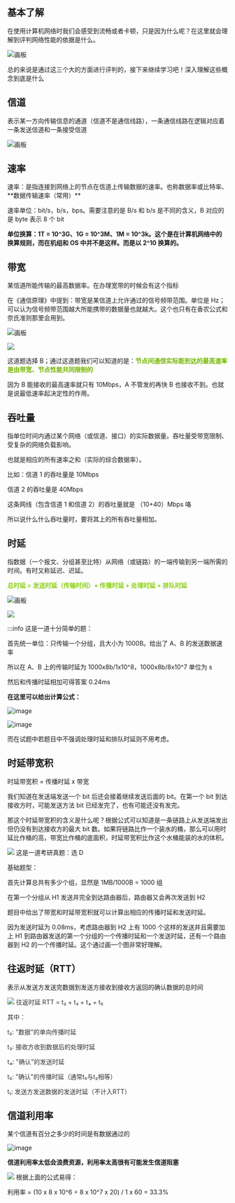 <h2 id="jQhSK">基本了解</h2>
在使用计算机网络时我们会感受到流畅或者卡顿，只是因为什么呢？在这里就会理解到评判网络性能的依据是什么。

![画板](https://cdn.nlark.com/yuque/0/2024/jpeg/48073730/1735215496800-9cfedd53-03cc-4796-b423-27374287c19e.jpeg)

总的来说是通过这三个大的方面进行评判的，接下来继续学习吧！深入理解这些概念到底是什么

<h2 id="otPBX">信道</h2>
表示某一方向传输信息的通道（信道不是通信线路），一条通信线路在逻辑对应着一条发送信道和一条接受信道

![画板](https://cdn.nlark.com/yuque/0/2024/jpeg/48073730/1735215825811-2899260f-874a-46da-9451-217b0d6f0426.jpeg)

<h2 id="nzIdL">速率</h2>
速率：是指连接到网络上的节点在信道上传输数据的速率。也称数据率或比特率、**数据传输速率（常用）**

速率单位：bit/s，b/s，bps。需要注意的是 B/s 和 b/s 是不同的含义，B 对应的是 byte 表示 8 个 bit

**单位换算：1T = 10^3G、1G = 10^3M、1M = 10^3k。这个是在计算机网络中的换算规则，而在机组和 OS 中并不是这样。而是以 2^10 换算的。**

<h2 id="K6LOV">带宽</h2>
某信道所能传输的最高数据率。在办理宽带的时候会有这个指标

在《通信原理》中提到：带宽是某信道上允许通过的信号频带范围。单位是 Hz；可以认为信号频带范围越大所能携带的数据量也就越大。这个也只有在香农公式和奈氏准则那里会用到。

![画板](https://cdn.nlark.com/yuque/0/2024/jpeg/48073730/1735216946809-681b2793-7b24-49c3-8c52-96757dcd5650.jpeg)

![](https://cdn.nlark.com/yuque/0/2024/png/48073730/1735217081483-edf1c4d1-eda2-49b6-9ccf-d82ab235b144.png)

这道题选择 B；通过这道题我们可以知道的是：**<font style="color:#74B602;">节点间通信实际能到达的最高速率是由带宽、节点性能共同限制的</font>**

因为 B 能接收的最高速率就只有 10Mbps，A 不管发的再快 B 也接收不到。也就是说最低速率起决定性的作用。



<h2 id="icriv">吞吐量</h2>
指单位时间内通过某个网络（或信道、接口）的实际数据量。吞吐量受带宽限制、受复杂的网络负载影响。

也就是相应的所有速率之和（实际的综合数据率）。

比如：信道 1 的吞吐量是 10Mbps

   信道 2 的吞吐量是 40Mbps

   这条网线（包含信道 1 和信道 2）的吞吐量就是 （10+40）Mbps 咯

所以说什么什么吞吐量时，要将其上的所有吞吐量相加。

<h2 id="NuCp6">时延</h2>
指数据（一个报文、分组甚至比特）从网络（或链路）的一端传输到另一端所需的时间。有时又称延迟、迟延。

**<font style="color:#8CCF17;">总时延 = 发送时延（传输时间）+ 传播时延 + 处理时延 + 排队时延</font>**

![画板](https://cdn.nlark.com/yuque/0/2024/jpeg/48073730/1735282388333-24f507b5-287d-4957-82c8-1b5e7381fe54.jpeg)

![](https://cdn.nlark.com/yuque/0/2024/png/48073730/1735282517232-0f9134b5-2f00-4602-9733-4a81624d5868.png)

:::info
这是一道十分简单的题：

首先统一单位：只传输一个分组，且大小为 1000B。给出了 A、B 的发送数据速率

所以在 A、B 上的传输时延为 1000x8b/1x10^8，1000x8b/8x10^7 单位为 s

然后和传播时延相加可得答案 0.24ms

**在这里可以给出计算公式：**

![image](https://cdn.nlark.com/yuque/__latex/4671e24f34121c6f9c057ca7d141a84d.svg)

![image](https://cdn.nlark.com/yuque/__latex/cc077a7ee40d10b406db8ec27c50bf11.svg)

而在试题中若题目中不强调处理时延和排队时延则不用考虑。

<h2 id="ObJ7A">时延带宽积</h2>
时延带宽积 = 传播时延 x 带宽

我们知道在发送端发送一个 bit 后还会接着继续发送后面的 bit。在第一个 bit 到达接收方时，可能发送方法 bit 已经发完了，也有可能还没有发完。

那这个时延带宽积的含义是什么呢？根据公式可以知道是一条链路上从发送端发出但仍没有到达接收方的最大 bit 数。如果将链路比作一个装水的桶，那么可以用时延比作桶的高，带宽比作桶的底面积，时延带宽积比作这个水桶能装的水的体积。

![](https://cdn.nlark.com/yuque/0/2024/png/48073730/1735283606653-bd3645f5-78c5-4c4d-89ed-63f89cc157f3.png)
这是一道考研真题：选 D

基础题型：

首先计算总共有多少个组，显然是 1MB/1000B = 1000 组

在第一个分组从 H1 发送并完全到达路由器后，路由器又会再次发送到 H2

题目中给出了带宽和时延带宽积就可以计算出相应的传播时延和发送时延。

因为发送时延为 0.08ms，考虑路由器到 H2 上有 1000 个这样的发送并且需要加上 H1 到路由器发送的第一个分组的一个传播时延和一个发送时延，还有一个路由器到 H2 的一个传播时延。这个通过画一个图非常好理解。

<h2 id="qMUfT">往返时延（RTT）</h2>
表示从发送方发送完数据到发送方接收到接收方返回的确认数据的总时间

![](https://cdn.nlark.com/yuque/0/2024/png/48073730/1735220918922-4785f975-e13f-45f0-a473-5dc64f5370e4.png)
<font style="color:rgb(51, 51, 51);">往返时延 RTT = t₂ + t₃ + t₄ + t₅</font>

<font style="color:rgb(51, 51, 51);">其中：</font>

<font style="color:rgb(51, 51, 51);">t₂: "数据"的单向传播时延</font>

<font style="color:rgb(51, 51, 51);">t₃: 接收方收到数据后的处理时延</font>

<font style="color:rgb(51, 51, 51);">t₄: "确认"的发送时延</font>

<font style="color:rgb(51, 51, 51);">t₅: "确认"的传播时延（通常t₅与t₂相等）</font>

<font style="color:rgb(51, 51, 51);">t₁: 发送方发送数据的发送时延（不计入RTT）</font>

<h2 id="u0kp3">信道利用率</h2>
某个信道有百分之多少的时间是有数据通过的

![image](https://cdn.nlark.com/yuque/__latex/4bc75ab78cfb9a92a9cc66a3da56a0de.svg)

**信道利用率太低会浪费资源，利用率太高很有可能发生信道阻塞**

![](https://cdn.nlark.com/yuque/0/2024/png/48073730/1735286542625-03b8a9a1-d516-48c7-b210-757a681e00fd.png)
根据上面的公式易得：

利用率 = (10 x 8 x 10^6 ÷ 8 x 10^7 x 20) / 1 x 60 = 33.3% 

